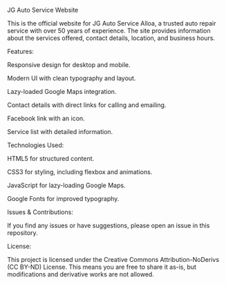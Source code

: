 JG Auto Service Website

This is the official website for JG Auto Service Alloa, a trusted auto repair service with over 50 years of experience. The site provides information about the services offered, contact details, location, and business hours.

Features:

Responsive design for desktop and mobile.

Modern UI with clean typography and layout.

Lazy-loaded Google Maps integration.

Contact details with direct links for calling and emailing.

Facebook link with an icon.

Service list with detailed information.

Technologies Used:

HTML5 for structured content.

CSS3 for styling, including flexbox and animations.

JavaScript for lazy-loading Google Maps.

Google Fonts for improved typography.


Issues & Contributions:

If you find any issues or have suggestions, please open an issue in this repository.

License:

This project is licensed under the Creative Commons Attribution-NoDerivs (CC BY-ND) License. This means you are free to share it as-is, but modifications and derivative works are not allowed.